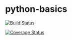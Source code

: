 # python-basics
[![Build Status](https://travis-ci.org/NicoBeast98/python-basics.svg?branch=master)](https://travis-ci.org/NicoBeast98/python-basics)

[![Coverage Status](https://coveralls.io/repos/github/NicoBeast98/python-basics/badge.svg)](https://coveralls.io/github/NicoBeast98/python-basics)